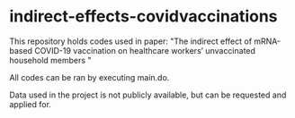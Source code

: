 # indirect-effects-covidvaccinations
This repository holds codes used in paper: "The indirect effect of mRNA-based COVID-19 vaccination on healthcare workers’ unvaccinated household members "

All codes can be ran by executing main.do.

Data used in the project is not publicly available, but can be requested and applied for.
